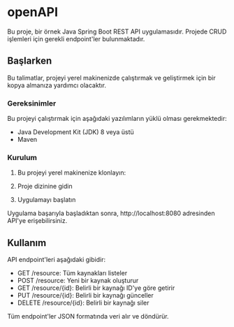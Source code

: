 # openAPI
Bu proje, bir örnek Java Spring Boot REST API uygulamasıdır. Projede CRUD işlemleri için gerekli endpoint'ler bulunmaktadır.

## Başlarken

Bu talimatlar, projeyi yerel makinenizde çalıştırmak ve geliştirmek için bir kopya almanıza yardımcı olacaktır. 

### Gereksinimler

Bu projeyi çalıştırmak için aşağıdaki yazılımların yüklü olması gerekmektedir:

- Java Development Kit (JDK) 8 veya üstü
- Maven

### Kurulum

1. Bu projeyi yerel makinenize klonlayın:

2. Proje dizinine gidin

3. Uygulamayı başlatın


Uygulama başarıyla başladıktan sonra, http://localhost:8080 adresinden API'ye erişebilirsiniz.

## Kullanım

API endpoint'leri aşağıdaki gibidir:

- GET /resource: Tüm kaynakları listeler
- POST /resource: Yeni bir kaynak oluşturur
- GET /resource/{id}: Belirli bir kaynağı ID'ye göre getirir
- PUT /resource/{id}: Belirli bir kaynağı günceller
- DELETE /resource/{id}: Belirli bir kaynağı siler

Tüm endpoint'ler JSON formatında veri alır ve döndürür.





